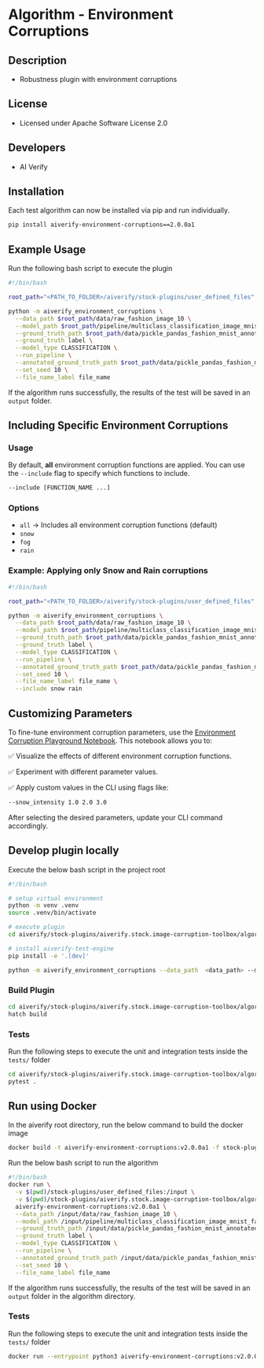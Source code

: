 # Algorithm - Environment Corruptions

## Description

- Robustness plugin with environment corruptions

## License

- Licensed under Apache Software License 2.0

## Developers

- AI Verify

## Installation

Each test algorithm can now be installed via pip and run individually.

```sh
pip install aiverify-environment-corruptions==2.0.0a1
```

## Example Usage

Run the following bash script to execute the plugin

```sh
#!/bin/bash

root_path="<PATH_TO_FOLDER>/aiverify/stock-plugins/user_defined_files"

python -m aiverify_environment_corruptions \
  --data_path $root_path/data/raw_fashion_image_10 \
  --model_path $root_path/pipeline/multiclass_classification_image_mnist_fashion \
  --ground_truth_path $root_path/data/pickle_pandas_fashion_mnist_annotated_labels_10.sav \
  --ground_truth label \
  --model_type CLASSIFICATION \
  --run_pipeline \
  --annotated_ground_truth_path $root_path/data/pickle_pandas_fashion_mnist_annotated_labels_10.sav \
  --set_seed 10 \
  --file_name_label file_name
```

If the algorithm runs successfully, the results of the test will be saved in an `output` folder.

## Including Specific Environment Corruptions

### Usage

By default, **all** environment corruption functions are applied. You can use the `--include` flag to specify which functions to include.

```sh
--include [FUNCTION_NAME ...]
```

### Options

- `all` -> Includes all environment corruption functions (default)
- `snow`
- `fog`
- `rain`

### Example: Applying only Snow and Rain corruptions

```sh
#!/bin/bash

root_path="<PATH_TO_FOLDER>/aiverify/stock-plugins/user_defined_files"

python -m aiverify_environment_corruptions \
  --data_path $root_path/data/raw_fashion_image_10 \
  --model_path $root_path/pipeline/multiclass_classification_image_mnist_fashion \
  --ground_truth_path $root_path/data/pickle_pandas_fashion_mnist_annotated_labels_10.**sav** \
  --ground_truth label \
  --model_type CLASSIFICATION \
  --run_pipeline \
  --annotated_ground_truth_path $root_path/data/pickle_pandas_fashion_mnist_annotated_labels_10.sav \
  --set_seed 10 \
  --file_name_label file_name \
  --include snow rain
```

## Customizing Parameters

To fine-tune environment corruption parameters, use the [Environment Corruption Playground Notebook](./playground.ipynb). This notebook allows you to:

✅ Visualize the effects of different environment corruption functions.

✅ Experiment with different parameter values.

✅ Apply custom values in the CLI using flags like:

```sh
--snow_intensity 1.0 2.0 3.0
```

After selecting the desired parameters, update your CLI command accordingly.

## Develop plugin locally

Execute the below bash script in the project root

```sh
#!/bin/bash

# setup virtual environment
python -m venv .venv
source .venv/bin/activate

# execute plugin
cd aiverify/stock-plugins/aiverify.stock.image-corruption-toolbox/algorithms/environment_corruptions/

# install aiverify-test-engine
pip install -e '.[dev]'

python -m aiverify_environment_corruptions --data_path  <data_path> --model_path <model_path> --ground_truth_path <ground_truth_path> --ground_truth <str> --model_type CLASSIFICATION --run_pipeline --set_seed <int> --annotated_ground_truth_path <annotated_file_path> --file_name_label <str>
```

### Build Plugin

```sh
cd aiverify/stock-plugins/aiverify.stock.image-corruption-toolbox/algorithms/environment_corruptions/
hatch build
```

### Tests

Run the following steps to execute the unit and integration tests inside the `tests/` folder

```sh
cd aiverify/stock-plugins/aiverify.stock.image-corruption-toolbox/algorithms/environment_corruptions/
pytest .
```

## Run using Docker

In the aiverify root directory, run the below command to build the docker image

```sh
docker build -t aiverify-environment-corruptions:v2.0.0a1 -f stock-plugins/aiverify.stock.image-corruption-toolbox/algorithms/environment_corruptions/Dockerfile .
```

Run the below bash script to run the algorithm

```sh
#!/bin/bash
docker run \
  -v $(pwd)/stock-plugins/user_defined_files:/input \
  -v $(pwd)/stock-plugins/aiverify.stock.image-corruption-toolbox/algorithms/environment_corruptions/output:/app/aiverify/output \
  aiverify-environment-corruptions:v2.0.0a1 \
  --data_path /input/data/raw_fashion_image_10 \
  --model_path /input/pipeline/multiclass_classification_image_mnist_fashion \
  --ground_truth_path /input/data/pickle_pandas_fashion_mnist_annotated_labels_10.sav \
  --ground_truth label \
  --model_type CLASSIFICATION \
  --run_pipeline \
  --annotated_ground_truth_path /input/data/pickle_pandas_fashion_mnist_annotated_labels_10.sav \
  --set_seed 10 \
  --file_name_label file_name
```

If the algorithm runs successfully, the results of the test will be saved in an `output` folder in the algorithm directory.

### Tests

Run the following steps to execute the unit and integration tests inside the `tests/` folder

```sh
docker run --entrypoint python3 aiverify-environment-corruptions:v2.0.0a1 -m pytest .
```
